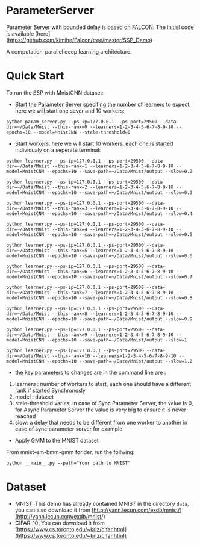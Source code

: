 # ParameterServer
Parameter Server with bounded delay is based on FALCON. The initisl code is available [here] (https://github.com/kimihe/Falcon/tree/master/SSP_Demo)

A computation-parallel deep learning architecture.

# Quick Start
To run the SSP with MnistCNN dataset:

* Start the Parameter Server specifing the number of learners to expect, here we will start one sever and 10 workers:
```
python param_server.py --ps-ip=127.0.0.1 --ps-port=29500 --data-dir=~/Data/Mnist --this-rank=0 --learners=1-2-3-4-5-6-7-8-9-10 --epochs=10 --model=MnistCNN --stale-threshold=0
```

* Start workers, here we will start 10 workers, each one is started individualy on a seperate terminal:
```
python learner.py --ps-ip=127.0.0.1 --ps-port=29500 --data-dir=~/Data/Mnist --this-rank=1 --learners=1-2-3-4-5-6-7-8-9-10 --model=MnistCNN --epochs=10 --save-path=~/Data/Mnist/output --slow=0.2

python learner.py --ps-ip=127.0.0.1 --ps-port=29500 --data-dir=~/Data/Mnist --this-rank=2 --learners=1-2-3-4-5-6-7-8-9-10 --model=MnistCNN --epochs=10 --save-path=~/Data/Mnist/output --slow=0.3

python learner.py --ps-ip=127.0.0.1 --ps-port=29500 --data-dir=~/Data/Mnist --this-rank=3 --learners=1-2-3-4-5-6-7-8-9-10 --model=MnistCNN --epochs=10 --save-path=~/Data/Mnist/output --slow=0.4

python learner.py --ps-ip=127.0.0.1 --ps-port=29500 --data-dir=~/Data/Mnist --this-rank=4 --learners=1-2-3-4-5-6-7-8-9-10 --model=MnistCNN --epochs=10 --save-path=~/Data/Mnist/output --slow=0.5

python learner.py --ps-ip=127.0.0.1 --ps-port=29500 --data-dir=~/Data/Mnist --this-rank=5 --learners=1-2-3-4-5-6-7-8-9-10 --model=MnistCNN --epochs=10 --save-path=~/Data/Mnist/output --slow=0.6

python learner.py --ps-ip=127.0.0.1 --ps-port=29500 --data-dir=~/Data/Mnist --this-rank=6 --learners=1-2-3-4-5-6-7-8-9-10 --model=MnistCNN --epochs=10 --save-path=~/Data/Mnist/output --slow=0.7

python learner.py --ps-ip=127.0.0.1 --ps-port=29500 --data-dir=~/Data/Mnist --this-rank=7 --learners=1-2-3-4-5-6-7-8-9-10 --model=MnistCNN --epochs=10 --save-path=~/Data/Mnist/output --slow=0.8

python learner.py --ps-ip=127.0.0.1 --ps-port=29500 --data-dir=~/Data/Mnist --this-rank=8 --learners=1-2-3-4-5-6-7-8-9-10 --model=MnistCNN --epochs=10 --save-path=~/Data/Mnist/output --slow=0.9

python learner.py --ps-ip=127.0.0.1 --ps-port=29500 --data-dir=~/Data/Mnist --this-rank=9 --learners=1-2-3-4-5-6-7-8-9-10 --model=MnistCNN --epochs=10 --save-path=~/Data/Mnist/output --slow=1

python learner.py --ps-ip=127.0.0.1 --ps-port=29500 --data-dir=~/Data/Mnist --this-rank=10 --learners=1-2-3-4-5-6-7-8-9-10 --model=MnistCNN --epochs=10 --save-path=~/Data/Mnist/output --slow=1.2
```

* the key parameters to changes are in the command line are :
1. learners : number of workers to start, each one should have a different rank if started Synchronosly
2. model : dataset
3. stale-threshold varies, in case of Sync Parameter Server, the value is 0, for Async Parameter Server the value is very big to ensure it is never reached
4. slow: a delay that needs to be different from one worker to another in case of sync parameter server for example

* Apply GMM to the MNIST dataset

From mnist-em-bmm-gmm forlder, run the follwing:
```
python __main__.py --path="Your path to MNIST"
```

# Dataset
* MNIST: This demo has already contained MNIST in the directory `data`, you can also download it from [http://yann.lecun.com/exdb/mnist/](http://yann.lecun.com/exdb/mnist/)
* CIFAR-10: You can download it from [https://www.cs.toronto.edu/~kriz/cifar.html](https://www.cs.toronto.edu/~kriz/cifar.html)


